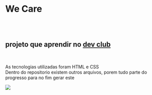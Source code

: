 <h1> We Care  </h1>
<br>
<br>
<h2> projeto que aprendir no <a href="https://aulas.devclub.com.br/m/home">dev club</a></h2>
<br>
<p> As tecnologias utilizadas foram HTML e CSS
<br>
Dentro do repositorio existem outros arquivos, porem tudo parte do progresso para no fim gerar este</p>
<img src="https://github.com/Ronyjoliveira/we-care-and-Wide-/blob/main/2%C2%B0%20desafio%20devclub.png?raw=true">
